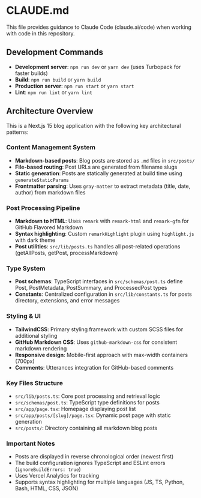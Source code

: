 # CLAUDE.md

This file provides guidance to Claude Code (claude.ai/code) when working with code in this repository.

## Development Commands

- **Development server**: `npm run dev` or `yarn dev` (uses Turbopack for faster builds)
- **Build**: `npm run build` or `yarn build` 
- **Production server**: `npm run start` or `yarn start`
- **Lint**: `npm run lint` or `yarn lint`

## Architecture Overview

This is a Next.js 15 blog application with the following key architectural patterns:

### Content Management System
- **Markdown-based posts**: Blog posts are stored as `.md` files in `src/posts/`
- **File-based routing**: Post URLs are generated from filename slugs
- **Static generation**: Posts are statically generated at build time using `generateStaticParams`
- **Frontmatter parsing**: Uses `gray-matter` to extract metadata (title, date, author) from markdown files

### Post Processing Pipeline
- **Markdown to HTML**: Uses `remark` with `remark-html` and `remark-gfm` for GitHub Flavored Markdown
- **Syntax highlighting**: Custom `remarkHighlight` plugin using `highlight.js` with dark theme
- **Post utilities**: `src/lib/posts.ts` handles all post-related operations (getAllPosts, getPost, processMarkdown)

### Type System
- **Post schemas**: TypeScript interfaces in `src/schemas/post.ts` define Post, PostMetadata, PostSummary, and ProcessedPost types
- **Constants**: Centralized configuration in `src/lib/constants.ts` for posts directory, extensions, and error messages

### Styling & UI
- **TailwindCSS**: Primary styling framework with custom SCSS files for additional styling
- **GitHub Markdown CSS**: Uses `github-markdown-css` for consistent markdown rendering
- **Responsive design**: Mobile-first approach with max-width containers (700px)
- **Comments**: Utterances integration for GitHub-based comments

### Key Files Structure
- `src/lib/posts.ts`: Core post processing and retrieval logic
- `src/schemas/post.ts`: TypeScript type definitions for posts
- `src/app/page.tsx`: Homepage displaying post list
- `src/app/posts/[slug]/page.tsx`: Dynamic post page with static generation
- `src/posts/`: Directory containing all markdown blog posts

### Important Notes
- Posts are displayed in reverse chronological order (newest first)
- The build configuration ignores TypeScript and ESLint errors (`ignoreBuildErrors: true`)
- Uses Vercel Analytics for tracking
- Supports syntax highlighting for multiple languages (JS, TS, Python, Bash, HTML, CSS, JSON)